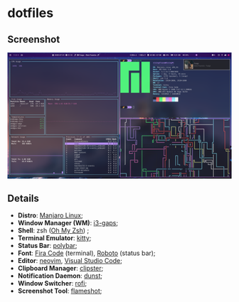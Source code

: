# dotfiles

## Screenshot

![screenshot](screenshot.png)

## Details

- **Distro**: [Manjaro Linux](https://manjaro.org/);
- **Window Manager (WM)**: [i3-gaps](https://github.com/Airblader/i3);
- **Shell**: zsh ([Oh My Zsh](https://ohmyz.sh/)) ;
- **Terminal Emulator**: [kitty](https://sw.kovidgoyal.net/kitty/);
- **Status Bar**: [polybar](https://polybar.github.io/);
- **Font**: [Fira Code](https://github.com/tonsky/FiraCode) (terminal), [Roboto](https://fonts.google.com/specimen/Roboto) (status bar);
- **Editor**: [neovim](https://github.com/neovim/neovim), [Visual Studio Code](https://code.visualstudio.com/);
- **Clipboard Manager**: [clipster](https://github.com/mrichar1/clipster/);
- **Notification Daemon**: [dunst](https://github.com/dunst-project/dunst);
- **Window Switcher**: [rofi](https://github.com/davatorium/rofi);
- **Screenshot Tool**: [flameshot](https://github.com/lupoDharkael/flameshot);